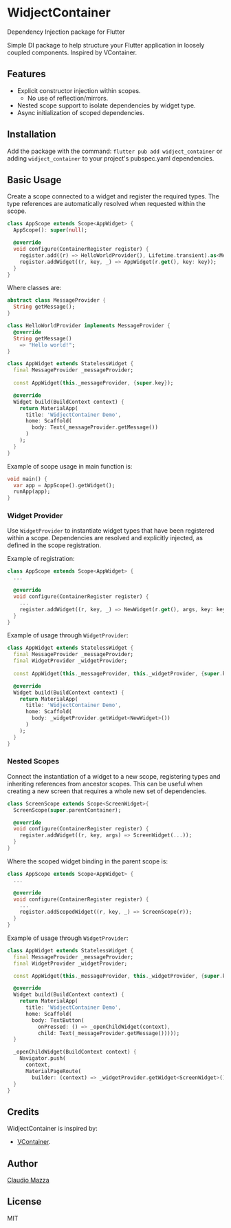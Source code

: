 # WidjectContainer
Dependency Injection package for Flutter

Simple DI package to help structure your Flutter application in loosely coupled components. Inspired by VContainer.

## Features

- Explicit constructor injection within scopes.
  - No use of reflection/mirrors.
- Nested scope support to isolate dependencies by widget type.
- Async initialization of scoped dependencies.

## Installation

Add the package with the command: ```flutter pub add widject_container``` or adding ```widject_container``` to your project's pubspec.yaml dependencies.

## Basic Usage

Create a scope connected to a widget and register the required types. The type references are automatically resolved when requested within the scope.

```dart
class AppScope extends Scope<AppWidget> {
  AppScope(): super(null);

  @override
  void configure(ContainerRegister register) {
    register.add((r) => HelloWorldProvider(), Lifetime.transient).as<MessageProvider>();
    register.addWidget((r, key, _) => AppWidget(r.get(), key: key));
  }
}
```

Where classes are:

```dart
abstract class MessageProvider {
  String getMessage();
}
```

```dart
class HelloWorldProvider implements MessageProvider {
  @override
  String getMessage()
    => "Hello world!";
}
```

```dart
class AppWidget extends StatelessWidget {
  final MessageProvider _messageProvider;
  
  const AppWidget(this._messageProvider, {super.key});

  @override
  Widget build(BuildContext context) {
    return MaterialApp(
      title: 'WidjectContainer Demo',
      home: Scaffold(
        body: Text(_messageProvider.getMessage())
      )
    );
  }
}
```

Example of scope usage in main function is:

```dart
void main() {
  var app = AppScope().getWidget();
  runApp(app);
}
```

### Widget Provider

Use ```WidgetProvider``` to instantiate widget types that have been registered within a scope. Dependencies are resolved and explicitly injected, as defined in the scope registration.

Example of registration:

```dart
class AppScope extends Scope<AppWidget> {
  ...

  @override
  void configure(ContainerRegister register) {
    ...
    register.addWidget((r, key, _) => NewWidget(r.get(), args, key: key));
  }
}
```

Example of usage through ```WidgetProvider```:

```dart
class AppWidget extends StatelessWidget {
  final MessageProvider _messageProvider;
  final WidgetProvider _widgetProvider;
  
  const AppWidget(this._messageProvider, this._widgetProvider, {super.key});

  @override
  Widget build(BuildContext context) {
    return MaterialApp(
      title: 'WidjectContainer Demo',
      home: Scaffold(
        body: _widgetProvider.getWidget<NewWidget>())
      )
    );
  }
}
```

### Nested Scopes

Connect the instantiation of a widget to a new scope, registering types and inheriting references from ancestor scopes.
This can be useful when creating a new screen that requires a whole new set of dependencies.

```dart
class ScreenScope extends Scope<ScreenWidget>{
  ScreenScope(super.parentContainer);

  @override
  void configure(ContainerRegister register) {
    register.addWidget((r, key, args) => ScreenWidget(...));
  }
}
```

Where the scoped widget binding in the parent scope is:

```dart
class AppScope extends Scope<AppWidget> {
  ...

  @override
  void configure(ContainerRegister register) {
    ...
    register.addScopedWidget((r, key, _) => ScreenScope(r));
  }
}
```

Example of usage through ```WidgetProvider```:

```dart
class AppWidget extends StatelessWidget {
  final MessageProvider _messageProvider;
  final WidgetProvider _widgetProvider;

  const AppWidget(this._messageProvider, this._widgetProvider, {super.key});

  @override
  Widget build(BuildContext context) {
    return MaterialApp(
      title: 'WidjectContainer Demo',
      home: Scaffold(
        body: TextButton(
          onPressed: () => _openChildWidget(context),
          child: Text(_messageProvider.getMessage()))));
  }

  _openChildWidget(BuildContext context) {
    Navigator.push(
      context,
      MaterialPageRoute(
        builder: (context) => _widgetProvider.getWidget<ScreenWidget>()));
  }
}
```

## Credits

WidjectContainer is inspired by:

- [VContainer](https://github.com/hadashiA/VContainer).

## Author

[Claudio Mazza](https://www.linkedin.com/in/zlatancld)

## License

MIT
